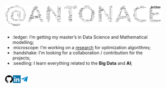 <h1><img src="https://raw.githubusercontent.com/antonAce/antonAce/master/static/png/wordcloud_nickname.png"></h1>

<ul>
  <li>:ledger: I’m getting my master’s in Data Science and Mathematical modelling;</li>
  <li>:microscope: I'm working on a <a href="https://github.com/antonAce/adaptive-gradient-descent">research</a> for optimization algorithms;</li>
  <li>:handshake: I'm looking for a collaboration / contribution for the projects;</li>
  <li>:seedling: I learn everything related to the <strong>Big Data</strong> and <strong>AI</strong>;
</ul>

<br>

<a href="https://github.com/antonAce?tab=repositories">
  <img align="left" alt="Github" width="25px" src="https://raw.githubusercontent.com/antonAce/antonAce/master/static/svg/github.svg" />
</a>
<a href="https://www.linkedin.com/in/anton-kozyriev-66b272166">
  <img align="left" alt="LinkedIn" width="25px" src="https://raw.githubusercontent.com/antonAce/antonAce/master/static/svg/linkedin.svg" />
</a>
<a href="https://t.me/anton_on_github_bot">
  <img align="left" alt="Telegram" width="25px" src="https://raw.githubusercontent.com/antonAce/antonAce/master/static/svg/telegram.svg" />
</a>
